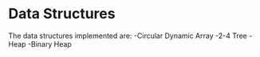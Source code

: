 # Data Structures
The data structures implemented are:
-Circular Dynamic Array
-2-4 Tree
-Heap
-Binary Heap